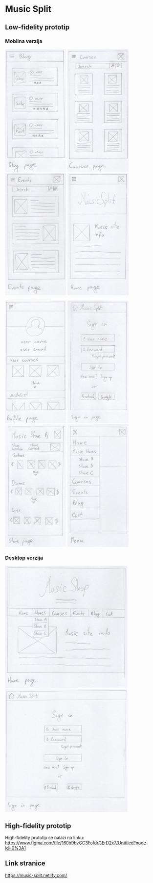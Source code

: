 # Music Split

## Low-fidelity prototip

### Mobilna verzija

<img src="https://github.com/IvanZunabovic/HCIProject/blob/master/Low-fidelity%20images/Blog_page_mobile.jpeg" width="200" height="400"/> <img src="https://github.com/IvanZunabovic/HCIProject/blob/master/Low-fidelity%20images/Courses_page_mobile.jpeg" width="200" height="400"/> <img src="https://github.com/IvanZunabovic/HCIProject/blob/master/Low-fidelity%20images/Events_page_mobile.jpeg" width="200" height="400"/> <img src="https://github.com/IvanZunabovic/HCIProject/blob/master/Low-fidelity%20images/Home_page_mobile.jpeg" width="200" height="400"/> 
  
 <img src="https://github.com/IvanZunabovic/HCIProject/blob/master/Low-fidelity%20images/Profile_page_mobile.jpeg" width="200" height="400"/> <img src="https://github.com/IvanZunabovic/HCIProject/blob/master/Low-fidelity%20images/Sign_in_page_mobile.jpeg" width="200" height="400"/> <img src="https://github.com/IvanZunabovic/HCIProject/blob/master/Low-fidelity%20images/Store_page_mobile.jpeg" width="200" height="400"/> <img src="https://github.com/IvanZunabovic/HCIProject/blob/master/Low-fidelity%20images/Menu_mobile.jpeg" width="200" height="400"/>
  
### Desktop verzija

<img src="https://github.com/IvanZunabovic/HCIProject/blob/master/Low-fidelity%20images/Home_page.jpeg" width="400" height="400"/> <img src="https://github.com/IvanZunabovic/HCIProject/blob/master/Low-fidelity%20images/Sign_in_page.jpeg" width="400" height="400"/>

## High-fidelity prototip

High-fidelity prototip se nalazi na linku: https://www.figma.com/file/160h9bvGC3FofdrGErD2x7/Untitled?node-id=0%3A1

## Link stranice

https://music-split.netlify.com/
